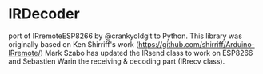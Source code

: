 # IRDecoder
port of IRremoteESP8266 by @crankyoldgit to Python. This library was originally based on Ken Shirriff's work (https://github.com/shirriff/Arduino-IRremote/)  Mark Szabo has updated the IRsend class to work on ESP8266 and Sebastien Warin the receiving &amp; decoding part (IRrecv class).
